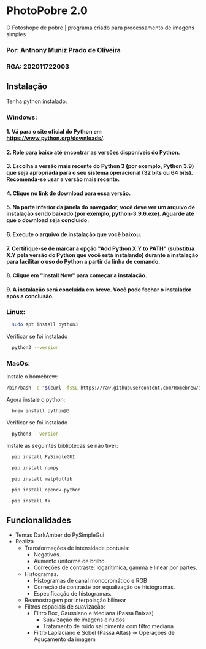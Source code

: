 # PhotoPobre 2.0
O Fotoshope de pobre | programa criado para processamento de imagens simples 

### Por: Anthony Muniz Prado de Oliveira
### RGA: 202011722003





## Instalação

Tenha python instalado:

### Windows:

#### 1. Vá para o site oficial do Python em https://www.python.org/downloads/.
#### 2. Role para baixo até encontrar as versões disponíveis do Python.
#### 3. Escolha a versão mais recente do Python 3 (por exemplo, Python 3.9) que seja apropriada para o seu sistema operacional (32 bits ou 64 bits). Recomenda-se usar a versão mais recente.
#### 4. Clique no link de download para essa versão.
#### 5. Na parte inferior da janela do navegador, você deve ver um arquivo de instalação sendo baixado (por exemplo, python-3.9.6.exe). Aguarde até que o download seja concluído.
#### 6. Execute o arquivo de instalação que você baixou.
#### 7. Certifique-se de marcar a opção "Add Python X.Y to PATH" (substitua X.Y pela versão do Python que você está instalando) durante a instalação para facilitar o uso do Python a partir da linha de comando.
#### 8. Clique em "Install Now" para começar a instalação.
#### 9. A instalação será concluída em breve. Você pode fechar o instalador após a conclusão.

### Linux:

```bash
  sudo apt install python3
```

Verificar se foi instalado
```bash
  python3 --version
```

### MacOs:

Instale o homebrew:
```bash
/bin/bash -c "$(curl -fsSL https://raw.githubusercontent.com/Homebrew/install/HEAD/install.sh)"
```

Agora instale o python:
```bash
  brew install python@3
```

Verificar se foi instalado
```bash
  python3 --version
```


Instale as seguintes bibliotecas se não tiver:

```bash
  pip install PySimpleGUI
```
```bash
  pip install numpy
```
```bash
  pip install matplotlib
```
```bash
  pip install opencv-python
```
```bash
  pip install tk
```




## Funcionalidades

- Temas DarkAmber do PySimpleGui
- Realiza
    - Transformações de intensidade pontuais:
        * Negativos.
        * Aumento uniforme de brilho.
        * Correções de contraste: logarítimica, gamma e linear por partes.
    - Histogramas.
        - Histogramas de canal monocromático e RGB
        - Correção de contraste por equalização de histogramas.
        - Especificação de histogramas.
    - Reamostragem por interpolação bilinear
    - Filtros espaciais de suavização: 
        - Filtro Box, Gaussiano e Mediana (Passa Baixas) 
            - Suavização de imagens e ruidos 
            - Tratamento de ruido sal pimenta com filtro mediana
        - Filtro Laplaciano e Sobel (Passa Altas) -> Operações de Aguçamento da imagem




